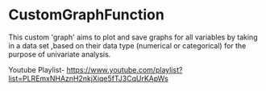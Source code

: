 # CustomGraphFunction
This custom 'graph' aims to plot and save graphs for all variables by taking in a data set ,based on their data type (numerical or categorical) for the purpose of univariate analysis.

Youtube Playlist- https://www.youtube.com/playlist?list=PLREmxNHAznH2nkjXiqe5fTJ3CqUrKApWs
